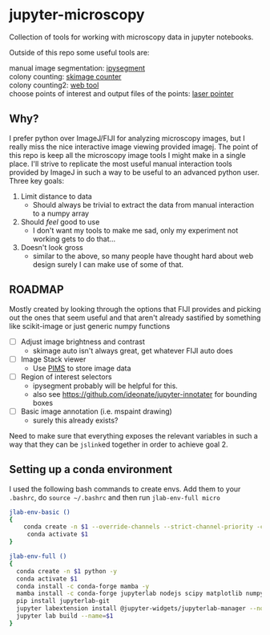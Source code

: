 # jupyter-microscopy

Collection of tools for working with microscopy data in jupyter notebooks.

Outside of this repo some useful tools are:  
  
manual image segmentation: [ipysegment](https://github.com/ianhi/ipysegment)   
colony counting: [skimage counter](https://github.com/jrussell25/colony_counter)  
colony counting2: [web tool](https://github.com/ianhi/colony-counter)  
choose points of interest and output files of the points: [laser pointer](https://github.com/Hekstra-Lab/laser-pointer)


## Why?

I prefer python over ImageJ/FIJI for analyzing microscopy images, but I really miss the nice interactive image viewing provided imagej. The point of this repo is keep all the microscopy image tools I might make in a single place. I'll strive to replicate the most useful manual interaction tools provided by ImageJ in such a way to be useful to an advanced python user. Three key goals:
1. Limit distance to data
   - Should always be trivial to extract the data from manual interaction to a numpy array
2. Should *feel* good to use
   - I don't want my tools to make me sad, only my experiment not working gets to do that...
3. Doesn't look gross
   - similar to the above, so many people have thought hard about web design surely I can make use of some of that. 
   
   


## ROADMAP
Mostly created by looking through the options that FIJI provides and picking out the ones that seem useful and that aren't already sastified by something like scikit-image or just generic numpy functions


- [ ] Adjust image brightness and contrast
    - skimage auto isn't always great, get whatever FIJI auto does
- [ ] Image Stack viewer
    - Use [PIMS](https://github.com/soft-matter/pims) to store image data
- [ ] Region of interest selectors
    - ipysegment probably will be helpful for this. 
    - also see https://github.com/ideonate/jupyter-innotater for bounding boxes
- [ ] Basic image annotation (i.e. mspaint drawing)
    - surely this already exists?


Need to make sure that everything exposes the relevant variables in such a way that they can be `jslink`ed together in order to achieve goal 2. 



## Setting up a conda environment

I used the following bash commands to create envs. Add them to your `.bashrc`, do `source ~/.bashrc` and then run `jlab-env-full micro`

```bash
jlab-env-basic ()
{
    conda create -n $1 --override-channels --strict-channel-priority -c conda-forge -c anaconda jupyterlab nodejs python mamba -y
     conda activate $1
}

jlab-env-full ()
{  
  conda create -n $1 python -y
  conda activate $1
  conda install -c conda-forge mamba -y
  mamba install -c conda-forge jupyterlab nodejs scipy matplotlib numpy ipympl pandas -y
  pip install jupyterlab-git
  jupyter labextension install @jupyter-widgets/jupyterlab-manager --no-build
  jupyter lab build --name=$1
}

```